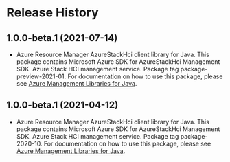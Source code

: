 # Release History

## 1.0.0-beta.1 (2021-07-14)

- Azure Resource Manager AzureStackHci client library for Java. This package contains Microsoft Azure SDK for AzureStackHci Management SDK. Azure Stack HCI management service. Package tag package-preview-2021-01. For documentation on how to use this package, please see [Azure Management Libraries for Java](https://aka.ms/azsdk/java/mgmt).

## 1.0.0-beta.1 (2021-04-12)

- Azure Resource Manager AzureStackHci client library for Java. This package contains Microsoft Azure SDK for AzureStackHci Management SDK. Azure Stack HCI management service. Package tag package-2020-10. For documentation on how to use this package, please see [Azure Management Libraries for Java](https://aka.ms/azsdk/java/mgmt).

